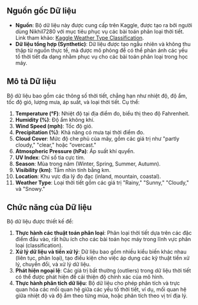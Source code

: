 ## Nguồn gốc Dữ liệu

- **Nguồn**: Bộ dữ liệu này được cung cấp trên Kaggle, được tạo ra bởi người dùng Nikhil7280 với mục tiêu phục vụ các bài toán phân loại thời tiết. Link tham khảo: [Kaggle Weather Type Classification](https://www.kaggle.com/datasets/nikhil7280/weather-type-classification/data).
- **Dữ liệu tổng hợp (Synthetic)**: Dữ liệu được tạo ngẫu nhiên và không thu thập từ nguồn thực tế, mà được mô phỏng để có thể phản ánh các yếu tố thời tiết đa dạng nhằm phục vụ cho các bài toán phân loại trong học máy.

## Mô tả Dữ liệu 

Bộ dữ liệu bao gồm các thông số thời tiết, chẳng hạn như nhiệt độ, độ ẩm, tốc độ gió, lượng mưa, áp suất, và loại thời tiết. Cụ thể:

1. **Temperature (°F)**: Nhiệt độ tại địa điểm đo, biểu thị theo độ Fahrenheit.
2. **Humidity (%)**: Độ ẩm không khí.
3. **Wind Speed (mph)**: Tốc độ gió.
4. **Precipitation (%)**: Khả năng có mưa tại thời điểm đo.
5. **Cloud Cover**: Mức độ che phủ của mây, gồm các giá trị như "partly cloudy," "clear," hoặc "overcast."
6. **Atmospheric Pressure (hPa)**: Áp suất khí quyển.
7. **UV Index**: Chỉ số tia cực tím.
8. **Season**: Mùa trong năm (Winter, Spring, Summer, Autumn).
9. **Visibility (km)**: Tầm nhìn tính bằng km.
10. **Location**: Khu vực địa lý đo đạc (inland, mountain, coastal).
11. **Weather Type**: Loại thời tiết gồm các giá trị "Rainy," "Sunny," "Cloudy," và "Snowy."

## Chức năng của Dữ liệu

Bộ dữ liệu được thiết kế để:   

1. **Thực hành các thuật toán phân loại**: Phân loại thời tiết dựa trên các đặc điểm đầu vào, rất hữu ích cho các bài toán học máy trong lĩnh vực phân loại (classification).
2. **Xử lý dữ liệu và tiền xử lý**: Dữ liệu bao gồm nhiều kiểu biến khác nhau (liên tục, phân loại), tạo điều kiện cho việc áp dụng các kỹ thuật tiền xử lý, chuyển đổi, và xử lý dữ liệu.
3. **Phát hiện ngoại lệ**: Các giá trị bất thường (outliers) trong dữ liệu thời tiết có thể được phát hiện để cải thiện độ chính xác của mô hình.
4. **Thực hành phân tích dữ liệu**: Bộ dữ liệu cho phép phân tích và trực quan hóa các mối quan hệ giữa các yếu tố thời tiết, ví dụ, mối quan hệ giữa nhiệt độ và độ ẩm theo từng mùa, hoặc phân tích theo vị trí địa lý.